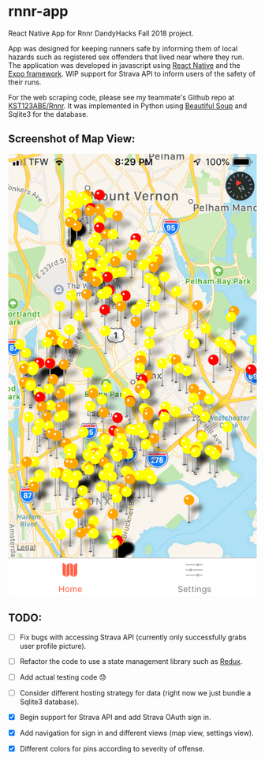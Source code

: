 # rnnr-app
React Native App for Rnnr DandyHacks Fall 2018 project.

App was designed for keeping runners safe by informing them of local hazards such as
registered sex offenders that lived near where they run. The application was developed
in javascript using [React Native](https://facebook.github.io/react-native/) and the [Expo framework](https://expo.io/).
WIP support for Strava API to inform users of the safety of their runs.

For the web scraping code, please see my teammate's Github repo at [KST123ABE/Rnnr](https://github.com/KST123ABC/Rnnr).
It was implemented in Python using [Beautiful Soup](https://www.crummy.com/software/BeautifulSoup/) and Sqlite3 for the database.


## Screenshot of Map View:
![Map View of App](./img/map_view.PNG)

## TODO:
- [ ] Fix bugs with accessing Strava API (currently only successfully grabs user profile picture).
- [ ] Refactor the code to use a state management library such as [Redux](https://redux.js.org/).
- [ ] Add actual testing code :sweat:
- [ ] Consider different hosting strategy for data (right now we just bundle a Sqlite3 database).
- [x] Begin support for Strava API and add Strava OAuth sign in.
- [x] Add navigation for sign in and different views (map view, settings view).
- [x] Different colors for pins according to severity of offense.

